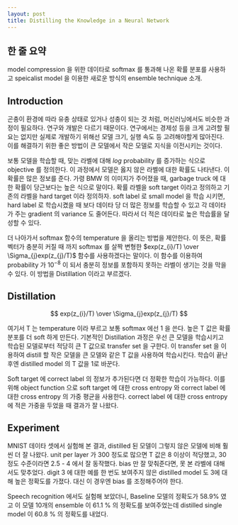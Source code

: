 ```yaml
---
layout: post
title: Distilling the Knowledge in a Neural Network
---
```


## 한 줄 요약

model compression 을 위한 데이타로 softmax 를 통과해 나온 확률 분포를 사용하고 speicalist model 을 이용한 새로운 방식의 ensemble technique 소개.

## Introduction

곤충이 환경에 따라 유충 상태로 있거나 성충이 되는 것 처럼, 머신러닝에서도 비슷한 과정이 필요하다. 연구와 개발은 다르기 때문이다. 연구에서는 경제성 등을 크게 고려할 필요는 없지만 실제로 개발하기 위해선 모델 크기, 실행 속도 등 고려해야할게 많아진다. 이를 해결하기 위한 좋은 방법이 큰 모델에서 작은 모델로 지식을 이전시키는 것이다. 

보통 모델을 학습할 때, 맞는 라벨에 대해 $log$ probability 를 증가하는 식으로 objective 를 정의한다. 이 과정에서 모델은 옳지 않은 라벨에 대한 확률도 나타낸다. 이 확률은 많은 정보를 준다. 가령 BMW 의 이미지가 주어졌을 때, garbage truck 에 대한 확률이 당근보다는 높은 식으로 말이다. 확률 라벨을 soft target 이라고 정의하고 기존의 라벨을 hard target 이라 정의하자. soft label 로 small model 을 학습 시키면, hard label 로 학습시켰을 때 보다 데이타 당 더 많은 정보를 학습할 수 있고 각 데이타가 주는 gradient 의 variance 도 줄어든다. 따라서 더 적은 데이타로 높은 학습률을 달성할 수 있다.

더 나아가서 softmax 함수의 temperature 을 올리는 방법을 제안한다. 이 뜻은, 확률 벡터가 충분히 커질 때 까지 softmax 를 살짝 변형한 $exp(z_{i}/T) \over \Sigma_{j}exp(z_{j}/T)$ 함수를 사용하겠다는 말이다. 이 함수를 이용하여 probability 가 $10^{-8}$ 이 되서 충분히 정보를 포함하지 못하는 라벨이 생기는 것을 막을 수 있다. 이 방법을 Distillation 이라고 부르겠다. 

## Distillation

$$
exp(z_{i}/T) \over \Sigma_{j}exp(z_{j}/T)
$$

여기서 T 는 temperature 이라 부르고 보통 softmax 에선 1 을 쓴다. 높은 T 값은 확률 분포를 더 soft 하게 만든다. 기본적인 Distillation 과정은 우선 큰 모델을 학습시키고 학습된 모델로부터 적당히 큰 T 값으로 transfer set 을 구한다. 이 transfer set 을 이용하여 distill 할 작은 모델을 큰 모델와 같은 T 값을 사용하여 학습시킨다. 학습이 끝난 후엔 distilled model 의 T 값을 1로 바꾼다.

Soft target 에 correct label 의 정보가 추가된다면 더 정확한 학습이 가능하다. 이를 위해 object function 으로 soft target 에 대한 cross entropy 와 correct label 에 대한 cross entropy 의 가중 평균을 사용한다. correct label 에 대한 cross entropy에 적은 가중을 두었을 때 결과가 잘 나왔다. 

## Experiment

MNIST 데이타 셋에서 실험해 본 결과, distilled 된 모델이 그렇지 않은 모델에 비해 훨씬 더 잘 나왔다. unit per layer 가 300 정도로 많으면 T 값은 8 이상이 적당했고, 30 정도 수준이라면 2.5 - 4 에서 잘 동작했다. bias 만 잘 맞춰준다면, 못 본 라벨에 대해서도 맞추었다. digit 3 에 대한 예를 한 번도 보여주지 않은 distilled model 도 3에 대해 높은 정확도를 가졌다. 대신 이 경우엔 bias 를 조정해주어야 한다.

Speech recognition 에서도 실험해 보았더니, Baseline 모델의 정확도가 58.9% 였고 이 모델 10개의 ensemble 이 61.1 % 의 정확도를 보여주었는데 distilled single model 이 60.8 % 의 정확도를 내었다. 